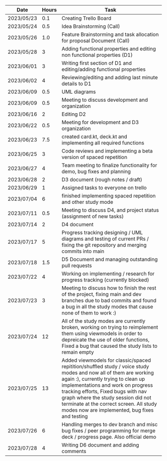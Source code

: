 | Date       | Hours | Task                                                                    |
|------------|-------|-------------------------------------------------------------------------|
| 2023/05/23 | 0.1   | Creating Trello Board                                                   |
| 2023/05/24 | 0.5   | Idea Brainstorming (Call)                                               |
| 2023/05/26 | 1.0   | Feature Brainstorming and task allocation for proposal Document (Call)  |
| 2023/05/28 | 3     | Adding functional properties and editing non functional properties (D1) |
| 2023/06/01 | 3     | Writing first section of D1 and editing/adding functional properties    |
| 2023/06/02 | 4     | Reviewing/editing and adding last minute details to D1                  |
| 2023/06/09 | 0.5   | UML diagrams                                                            |
| 2023/06/09 | 0.5   | Meeting to discuss development and organization                         |
| 2023/06/16 | 2     | Editing D2                                                              |
| 2023/06/22 | 0.5   | Meeting for development and D3 organization                             |
| 2023/06/23 | 7.5     | created card.kt, deck.kt and implementing all required functions        |
| 2023/06/25 | 3 | Code reviews and implementing a beta version of spaced repetition |
| 2023/06/27 | 4 | Team meeting to finalize functionality for demo, bug fixes and planning |
|2023/06/28  | 2 | D3 document (rough notes / draft) |
|2023/06/29  | 1 | Assigned tasks to everyone on trello |
|2023/07/04  | 6 | finished implementing spaced repetition and other study mode |
|2023/07/11  | 0.5 | Meeting to discuss D4, and project status (assignment of new tasks) |
|2023/07/14  | 2| D4 document |
|2023/07/17  | 5 | Progress tracking designing / UML diagrams and testing of current PRs / fixing the git repository and merging commits into main |
|2023/07/18  | 1.5 | D5 Document and managing outstanding pull requests|
|2023/07/22  | 4 | Working on implementing / research for progress tracking (currently blocked)|
|2023/07/23  | 3 | Meeting to discuss how to finish the rest of the project, fixing main and dev branches due to bad commits and found a bug in all the study modes that cause none of them to work :)|
|2023/07/24 | 12 | All of the study modes are currently broken, working on trying to reimplement them using viewmodels in order to depreicate the use of older functions, Fixed a bug that caused the study lists to remain empty|
|2023/07/25 | 13 | Added viewmodels for classic/spaced repitition/shuffled study / voice study modes and now all of them are working again :), currently trying to clean up implementations and work on progress tracking efforts, Fixed bugs with nav graph where the study session did not terminate at the correct screen. All study modes now are implemented, bug fixes and testing|
|2023/07/26  | 6 | Handling merges to dev branch and misc bug fixes / peer programming for merge deck / progress page. Also official demo |
|2023/07/28  | 4 | Writing D6 document and adding comments |










